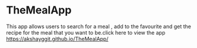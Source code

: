 # TheMealApp
This app allows users to search for a meal , add to the favourite and get the recipe for the meal that you want to be.click here to view the app
https://akshayggit.github.io/TheMealApp/
